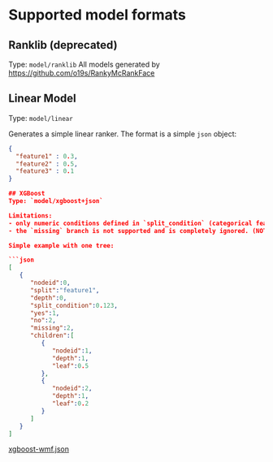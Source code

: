 # Supported model formats

## Ranklib (deprecated)
Type: `model/ranklib`
All models generated by https://github.com/o19s/RankyMcRankFace

## Linear Model
Type: `model/linear`

Generates a simple linear ranker. The format is a simple `json` object:

```json
{
  "feature1" : 0.3,
  "feature2" : 0.5,
  "feature3" : 0.1
}

## XGBoost
Type: `model/xgboost+json`

Limitations:
- only numeric conditions defined in `split_condition` (categorical features are not supported `"split": "feat1=categ1"`)
- the `missing` branch is not supported and is completely ignored. (NOTE: that the plugin will use 0 for missing features).

Simple example with one tree:

```json
[
   {
      "nodeid":0,
      "split":"feature1",
      "depth":0,
      "split_condition":0.123,
      "yes":1,
      "no":2,
      "missing":2,
      "children":[
         {
            "nodeid":1,
            "depth":1,
            "leaf":0.5
         },
         {
            "nodeid":2,
            "depth":1,
            "leaf":0.2
         }
      ]
   }
]
```

[xgboost-wmf.json](../src/test/resources/models/xgboost-wmf.json)

